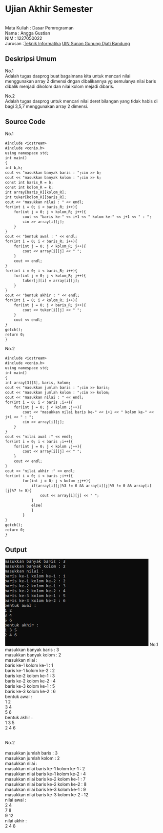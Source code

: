 # Ujian Akhir Semester 
<br>Mata Kuliah 	: Dasar Pemrograman
<br> Nama	      	: Angga Gustian
<br>NIM		        :	1227050022
<br>Jurusan		:[Teknik Informatika](http://if.uinsgd.ac.id/) [UIN Sunan Gunung Djati Bandung](https://uinsgd.ac.id/) 

## Deskripsi Umum
No.1 
<br>Adalah tugas dasprog buat bagaimana kita untuk mencari nilai menggunakan array 2 dimensi dngan dibalikannya yg semulanya nilai baris dibalik menjadi dikolom dan nilai kolom mejadi dibaris.

No.2
<br>Adalah tugas dasprog untuk mencari nilai deret bilangan yang tidak habis di bagi 3,5,7 menggunakan array 2 dimensi.
## Source Code

No.1
<br>

	#include <iostream>
	#include <conio.h>
	using namespace std;
	int main()
	{
	int b,k;
    cout << "masukkan banyak baris : ";cin >> b;
    cout << "masukkan banyak kolom : ";cin >> k;
    const int baris_R = b;
    const int kolom_R = k;
    int array[baris_R][kolom_R];
    int tuker[kolom_R][baris_R];
    cout << "masukkan nilai : " << endl;
    for(int i = 0; i < baris_R; i++){
        for(int j = 0; j < kolom_R; j++){
            cout << "baris ke-" << i+1 << " kolom ke-" << j+1 << " : ";
            cin >> array[i][j]; 
        }
    }
    cout << "bentuk awal : " << endl;
    for(int i = 0; i < baris_R; i++){
        for(int j = 0; j < kolom_R; j++){
            cout << array[i][j] << " ";
        }
        cout << endl;
    }
    for(int i = 0; i < baris_R; i++){
        for(int j = 0; j < kolom_R; j++){
            tuker[j][i] = array[i][j];
        }
    }
    cout << "bentuk akhir : " << endl;
    for(int i = 0; i < kolom_R; i++){
        for(int j = 0; j < baris_R; j++){
            cout << tuker[i][j] << " ";
        }
        cout << endl;
    }
    getch();         
    return 0;
	}
  
No.2
	<br>
	
	#include <iostream>
	#include <conio.h>
	using namespace std;
	int main()
	{
    int array[3][3], baris, kolom;
    cout << "masukkan jumlah baris : ";cin >> baris;
    cout << "masukkan jumlah kolom : ";cin >> kolom;
    cout << "masukkan nilai : " << endl;
    for(int i = 0; i < baris ;i++){
        for(int j = 0; j < kolom ;j++){
            cout << "masukkan nilai baris ke-" << i+1 << " kolom ke-" << j+1 << " : ";
            cin >> array[i][j];
        }
    }
    cout << "nilai awal :" << endl;
    for(int i = 0; i < baris ;i++){
        for(int j = 0; j < kolom ;j++){
            cout << array[i][j] << " ";
        }
        cout << endl;
    }
    cout << "nilai akhir :" << endl;
    for(int i = 0; i < baris ;i++){
            for(int j = 0; j < kolom ;j++){
                if(array[i][j]%3 != 0 && array[i][j]%5 != 0 && array[i][j]%7 != 0){
                    cout << array[i][j] << " ";
                }
                else{
                }
            }
    }
    getch();
    return 0;
	}

## Output

<img src= "https://github.com/Anggag20/UAS_DASPROG_SMT1/blob/main/uasdasprog1.jpg">
No.1
<br>masukkan banyak baris : 3
<br>masukkan banyak kolom : 2
<br>masukkan nilai :
<br>baris ke-1 kolom ke-1 : 1
<br>baris ke-1 kolom ke-2 : 2
<br>baris ke-2 kolom ke-1 : 3
<br>baris ke-2 kolom ke-2 : 4
<br>baris ke-3 kolom ke-1 : 5
<br>baris ke-3 kolom ke-2 : 6
<br>bentuk awal :
<br>1 2
<br>3 4
<br>5 6
<br>bentuk akhir :
<br>1 3 5
<br>2 4 6
  
  
  
<br>No.2  
<br>masukkan jumlah baris : 3
<br>masukkan jumlah kolom : 2
<br>masukkan nilai :
<br>masukkan nilai baris ke-1 kolom ke-1 : 2
<br>masukkan nilai baris ke-1 kolom ke-2 : 4
<br>masukkan nilai baris ke-2 kolom ke-1 : 7
<br>masukkan nilai baris ke-2 kolom ke-2 : 8
<br>masukkan nilai baris ke-3 kolom ke-1 : 9
<br>masukkan nilai baris ke-3 kolom ke-2 : 12
<br>nilai awal :
<br>2 4
<br>7 8
<br>9 12
<br>nilai akhir :
<br>2 4 8
